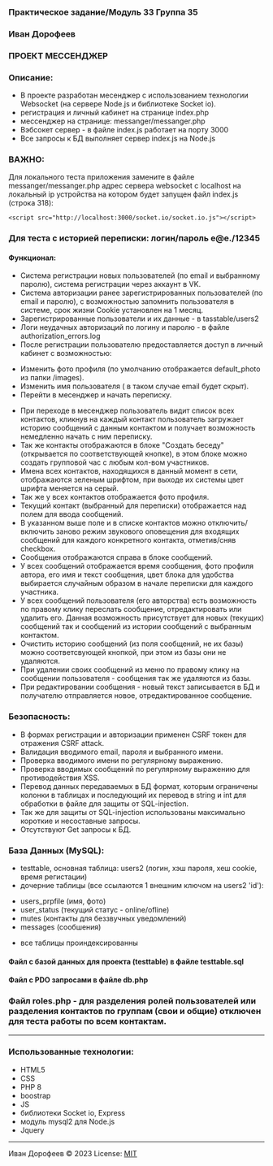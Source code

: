 ### Практическое задание/Модуль 33 Группа 35
### Иван Дорофеев
### ПРОЕКТ МЕССЕНДЖЕР

### Описание:
+ В проекте разработан месенджер с использованием технологии Websocket (на сервере Node.js  и библиотеке Socket io).
+ регистрация и личный кабинет на странице index.php
+ мессенджер на странице: messanger/messanger.php
+ Вэбсокет сервер - в файле index.js работает на порту 3000
+ Все запросы к БД выполняет сервер index.js на Node.js

### ВАЖНО:
Для локального теста приложения замените в файле messanger/messanger.php адрес сервера websocket с localhost на локальный ip устройства на котором будет запущен файл index.js (строка 318):
```
<script src="http://localhost:3000/socket.io/socket.io.js"></script>
```
### Для теста с историей переписки: логин/пароль  e@e./12345

#### Функционал:
+ Система регистрации новых пользователей (по email и выбранному паролю), система регистрации через аккаунт в VK.
+ Система авторизации ранее зарегистрированных пользователей (по email и паролю), с возможностью запомнить пользователя в системе, срок жизни Cookie установлен на 1 месяц.
+ Зарегистрированные пользователи и их данные - в tasstable/users2
+ Логи неудачных авторизаций по логину и паролю - в файле authorization_errors.log
+ После регистрации пользователю предоставляется доступ в личный кабинет с возможностью:
- Изменить фото профиля (по умолчанию отображается default_photo из папки /images).
- Изменить имя пользователя ( в таком случае email будет скрыт).
- Перейти в месенджер и начать переписку.
+ При переходе в месенджер пользователь видит список всех контактов, кликнув на каждый контакт пользователь загружает историю соoбщений с данным контактом и получает возможность немедленно начать с ним переписку.
+ Так же контакты отображаются в блоке "Создать беседу" (открывается по соответствующей кнопке), в этом блоке можно создать групповой час с любым кол-вом участников.
+ Имена всех контактов, находящихся в данный момент в сети, отображаются зеленым шрифтом, при выходе их системы цвет шрифта меняется на серый.
+ Так же у всех контактов отображается фото профиля.
+ Текущий контакт (выбранный для переписки) отображается над полем для ввода сообщений.
+ В указанном выше поле и в списке контактов можно отключить/включить заново режим звукового оповещения для входящих сообщений для каждого конкретного контакта, отметив/сняв checkbox.
+ Сообщения отображаются справа в блоке сообщений.
+ У всех сообщений отображается время сообщения, фото профиля автора, его имя и текст сообщения, цвет блока для удобства выбирается случайным образом в начале переписки для каждого участника.
+ У всех соoбщений пользователя (его авторства) есть возможность по правому клику переслать сообщение, отредактировать или удалить его. Данная возможность присутствует для новых (текущих) сообщений так и соoбщений из истории сообщений с выбранным контактом.
+ Очистить историю сообщений (из поля сообщений, не их базы) можно соответсвующей кнопкой, при этом из базы они не удаляются.
+ При удалении своих сообщений из меню по правому клику на сообщении пользователя - сообщения так же удаляются из базы.
+ При редактировании сообщения - новый текст записывается в БД и получателю отправляется новое, отредактированное сообщение.

### Безопасность:
+ В формах регистрации и авторизации применен CSRF токен для отражения CSRF attack.
+ Валидация вводимого email, пароля и выбранного имени.
+ Проверка вводимого имени по регулярному выражению.
+ Проверка вводимых соoбщений по регулярному выражению для противодействия XSS.
+ Перевод данных передаваемых в БД формат, которым ограничены колонки в таблицах и последующий их перевод в string и int для обработки в файле для защиты от SQL-injection.
+ Так же для защиты от SQL-injection использованы максимально короткие и несоставные запросы.
+ Отсутствуют Get запросы к БД.

### База Данных (MySQL):
+ testtable, основная таблица: users2 (логин, хэш пароля, хеш cookie, время регистации)
+ дочерние таблицы (все ссылаются 1 внешним ключом на users2 'id'):
- users_prpfile (имя, фото)
- user_status (текущий статус - online/ofline)
- mutes (контакты для беззвучных уведомлений)
- messages (сообшения)
+ все таблицы проиндексированны
 
#### Файл с базой данных для проекта (testtable) в файле testtable.sql 
#### Файл с PDO запросами в файле db.php

### Файл roles.php - для разделения ролей пользователей или разделения контактов по группам (свои и общие) отключен для теста работы по всем контактам.


---
### Использованные технологии:
+ HTML5
+ CSS
+ PHP 8
+ boostrap 
+ JS
+ библиотеки Socket io, Express
+ модуль mysql2 для Node.js
+ Jquery




---
Иван Дорофеев &copy; 2023
License: [MIT](https://mit-license.org/)



